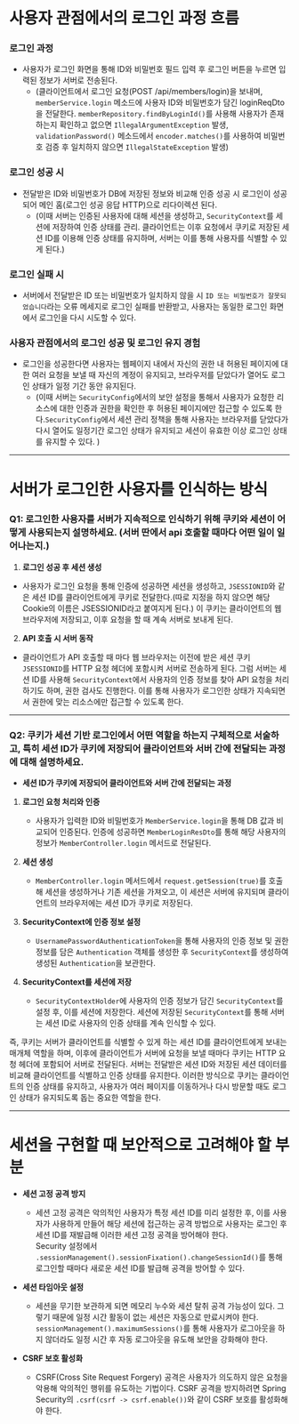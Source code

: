 # 사용자 관점에서의 로그인 과정 흐름

### 로그인 과정
- 사용자가 로그인 화면을 통해 ID와 비밀번호 필드 입력 후 로그인 버튼을 누르면 입력된 정보가 서버로 전송된다.
    - (클라이언트에서 로그인 요청(POST /api/members/login)을 보내며, `memberService.login` 메소드에 사용자 ID와 비밀번호가 담긴 loginReqDto을 전달한다. `memberRepository.findByLoginId()`를 사용해 사용자가 존재하는지 확인하고 없으면 `IllegalArgumentException` 발생, `validationPassword()` 메소드에서 `encoder.matches()`를 사용하여 비밀번호 검증 후 일치하지 않으면 `IllegalStateException` 발생)

### 로그인 성공 시
- 전달받은 ID와 비밀번호가 DB에 저장된 정보와 비교해 인증 성공 시 로그인이 성공되어 메인 홈(로그인 성공 응답 HTTP)으로 리다이렉션 된다.
    - (이때 서버는 인증된 사용자에 대해 세션을 생성하고, `SecurityContext`를 세션에 저장하여 인증 상태를 관리. 클라이언트는 이후 요청에서 쿠키로 저장된 세션 ID를 이용해 인증 상태를 유지하며, 서버는 이를 통해 사용자를 식별할 수 있게 된다.)

### 로그인 실패 시
- 서버에서 전달받은 ID 또는 비밀번호가 일치하지 않을 시 `ID 또는 비밀번호가 잘못되었습니다`라는 오류 메세지로 로그인 실패를 반환받고, 사용자는 동일한 로그인 화면에서 로그인을 다시 시도할 수 있다.

### 사용자 관점에서의 로그인 성공 및 로그인 유지 경험
- 로그인을 성공한다면 사용자는 웹페이지 내에서 자신의 권한 내 허용된 페이지에 대한 여러 요청을 보낼 때 자신의 계정이 유지되고, 브라우저를 닫았다가 열어도 로그인 상태가 일정 기간 동안 유지된다.
    - (이때 서버는 `SecurityConfig`에서의 보안 설정을 통해서 사용자가 요청한 리소스에 대한 인증과 권한을 확인한 후 허용된 페이지에만 접근할 수 있도록 한다.`SecurityConfig`에서 세션 관리 정책을 통해 사용자는 브라우저를 닫았다가 다시 열어도 일정기간 로그인 상태가 유지되고 세션이 유효한 이상 로그인 상태를 유지할 수 있다. )

---

# 서버가 로그인한 사용자를 인식하는 방식

### Q1: 로그인한 사용자를 서버가 지속적으로 인식하기 위해 쿠키와 세션이 어떻게 사용되는지 설명하세요. (서버 딴에서 api 호출할 때마다 어떤 일이 일어나는지.)
1. **로그인 성공 후 세션 생성**
- 사용자가 로그인 요청을 통해 인증에 성공하면 세션을 생성하고, `JSESSIONID`와 같은 세션 ID를 클라이언트에게 쿠키로 전달한다.(따로 지정을 하지 않으면 해당 Cookie의 이름은 JSESSIONID라고 붙여지게 된다.) 이 쿠키는 클라이언트의 웹 브라우저에 저장되고, 이후 요청을 할 때 계속 서버로 보내게 된다. 

2. **API 호출 시 서버 동작**
- 클라이언트가 API 호출할 때 마다 웹 브라우저는 이전에 받은 세션 쿠키 `JSESSIONID`를 HTTP 요청 헤더에 포함시켜 서버로 전송하게 된다. 그럼 서버는 세션 ID를 사용해 `SecurityContext`에서 사용자의 인증 정보를 찾아 API 요청을 처리하기도 하며, 권한 검사도 진행한다. 이를 통해 사용자가 로그인한 상태가 지속되면서 권한에 맞는 리소스에만 접근할 수 있도록 한다.
---

### Q2: 쿠키가 세션 기반 로그인에서 어떤 역할을 하는지 구체적으로 서술하고, 특히 세션 ID가 쿠키에 저장되어 클라이언트와 서버 간에 전달되는 과정에 대해 설명하세요.

- **세션 ID가 쿠키에 저장되어 클라이언트와 서버 간에 전달되는 과정**

1. **로그인 요청 처리와 인증**
    - 사용자가 입력한 ID와 비밀번호가 `MemberService.login`을 통해 DB 값과 비교되어 인증된다. 인증에 성공하면 `MemberLoginResDto`를 통해 해당 사용자의 정보가 `MemberController.login` 메서드로 전달된다.

2. **세션 생성**
    - `MemberController.login` 메서드에서 `request.getSession(true)`를 호출해 세션을 생성하거나 기존 세션을 가져오고, 이 세션은 서버에 유지되며 클라이언트의 브라우저에는 세션 ID가 쿠키로 저장된다.

3. **SecurityContext에 인증 정보 설정**
    - `UsernamePasswordAuthenticationToken`을 통해 사용자의 인증 정보 및 권한 정보를 담은 `Authentication` 객체를 생성한 후 `SecurityContext`를 생성하여 생성된 `Authentication`을 보관한다.

4. **SecurityContext를 세션에 저장**
    - `SecurityContextHolder`에 사용자의 인증 정보가 담긴 `SecurityContext`를 설정 후, 이를 세션에 저장한다. 세션에 저장된 `SecurityContext`를 통해 서버는 세션 ID로 사용자의 인증 상태를 계속 인식할 수 있다.


즉, 쿠키는 서버가 클라이언트를 식별할 수 있게 하는 세션 ID를 클라이언트에게 보내는 매개체 역할을 하며, 이후에 클라이언트가 서버에 요청을 보낼 때마다 쿠키는 HTTP 요청 헤더에 포함되어 서버로 전달된다. 서버는 전달받은 세션 ID와 저장된 세션 데이터를 비교해 클라이언트를 식별하고 인증 상태를 유지한다. 이러한 방식으로 쿠키는 클라이언트의 인증 상태를 유지하고, 사용자가 여러 페이지를 이동하거나 다시 방문할 때도 로그인 상태가 유지되도록 돕는 중요한 역할을 한다.

---

# 세션을 구현할 때 보안적으로 고려해야 할 부분

- **세션 고정 공격 방지**
    -  세션 고정 공격은 악의적인 사용자가 특정 세션 ID를 미리 설정한 후, 이를 사용자가 사용하게 만들어 해당 세션에 접근하는 공격 방법으로 사용자는 로그인 후 세션 ID를 재발급해 이러한 세션 고정 공격을 방어해야 한다. 
<br> Security 설정에서 `.sessionManagement().sessionFixation().changeSessionId()`를 통해 로그인할 때마다 새로운 세션 ID를 발급해 공격을 방어할 수 있다.


- **세션 타임아웃 설정**
    - 세션을 무기한 보관하게 되면 메모리 누수와 세션 탈취 공격 가능성이 있다. 그렇기 때문에 일정 시간 활동이 없는 세션은 자동으로 만료시켜야 한다. `sessionManagement().maximumSessions()`를 통해 사용자가 로그아웃을 하지 않더라도 일정 시간 후 자동 로그아웃을 유도해 보안을 강화해야 한다.


- **CSRF 보호 활성화**
    - CSRF(Cross Site Request Forgery) 공격은 사용자가 의도하지 않은 요청을 악용해 악의적인 행위를 유도하는 기법이다. CSRF 공격을 방지하려면 Spring Security의 `.csrf(csrf -> csrf.enable())`와 같이 CSRF 보호를 활성화해야 한다.
